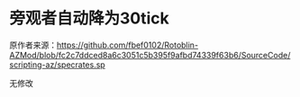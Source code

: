 # 旁观者自动降为30tick



原作者来源：https://github.com/fbef0102/Rotoblin-AZMod/blob/fc2c7ddced8a6c3051c5b395f9afbd74339f63b6/SourceCode/scripting-az/specrates.sp



无修改